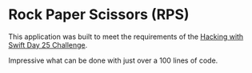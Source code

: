 # Rock Paper Scissors (RPS)

This application was built to meet the requirements of the [Hacking with Swift Day 25 Challenge](https://www.hackingwithswift.com/guide/ios-swiftui/2/3/challenge).

Impressive what can be done with just over a 100 lines of code.